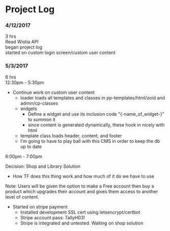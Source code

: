 # Project Log  
### 4/12/2017  
3 hrs  
Read Wistia API  
began project log  
started on custom login screen/custom user content  

### 5/3/2017
6 hrs  
12:30pm - 5:30pm
* Continue work on custom user content  
  * loader loads all templates and classes in pp-templates/html/zoid and admin/cp-classes  
  * widgets
    * Define a widget and use its inclusion code "{-name_of_widget-}" to summon it
    * since content is generated dynamically, these hook in nicely with html
  * template class loads header, content, and footer  
  * I'm going to have to play ball with this CMS in order to keep the db up to date  

6:00pm - 7:00pm   

Decision: Shop and Library Solution  
  * How TF does this thing work and how much of it do we have to use

Note: Users will be given the option to make a Free account then buy a product which upgrades their account and gives them access to another level of content.  
* Started on stripe payment
  * Installed development SSL cert using letsencrypt/certbot
  * Stripe account pass: TallyH03!
  * Stripe is integrated and untested. Waiting on shop solution
